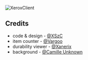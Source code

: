 ![XeroxClient](https://socialify.git.ci/xszcFroakie/XeroxClient/image?custom_description=A+resource+pack+that+provides+modern+user+interface+and+unique+features%2C+for+Bedrock+Edition+only.&description=1&font=Raleway&forks=1&issues=1&logo=https%3A%2F%2Fraw.githubusercontent.com%2FxszcFroakie%2FXeroxClient%2Fmain%2Ftextures%2FXeroxClient%2Fclient_icon%2Flogo.svg&name=1&owner=1&pattern=Plus&pulls=1&stargazers=1&theme=Auto)

## Credits

- code & design - [@XSzC](https://space.bilibili.com/687032519)
- item counter - [@Vargoo](https://space.bilibili.com/109421510)
- durability viewer - [@Xanerix](https://space.bilibili.com/381253187)
- background - [@Camille Unknown](https://bsky.app/profile/camilleunknown.bsky.social)
